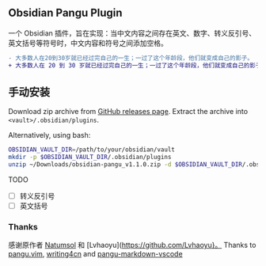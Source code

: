## Obsidian Pangu Plugin

一个 Obsidian 插件，旨在实现：当中文内容之间存在英文、数字、转义反引号、英文括号等符号时，中文内容和符号之间添加空格。

```diff
- 大多数人在20到30岁就已经过完自己的一生；一过了这个年龄段，他们就变成自己的影子。
+ 大多数人在 20 到 30 岁就已经过完自己的一生；一过了这个年龄段，他们就变成自己的影子。
```

## 手动安装

Download zip archive from [GitHub releases page](https://github.com/natumsol/obsidian-pangu/releases).
Extract the archive into `<vault>/.obsidian/plugins`.

Alternatively, using bash:

```bash
OBSIDIAN_VAULT_DIR=/path/to/your/obsidian/vault
mkdir -p $OBSIDIAN_VAULT_DIR/.obsidian/plugins
unzip ~/Downloads/obsidian-pangu_v1.1.0.zip -d $OBSIDIAN_VAULT_DIR/.obsidian/plugins
```

TODO
- [ ] 转义反引号
- [ ] 英文括号

### Thanks

感谢原作者 [Natumsol](https://github.com/Natumsol) 和 [Lvhaoyu](https://github.com/Lvhaoyu}。
Thanks to [pangu.vim](https://github.com/hotoo/pangu.vim), [writing4cn](https://marketplace.visualstudio.com/items?itemName=twocucao.writing4cn) and [pangu-markdown-vscode ](https://github.com/zhuyuanxiang/pangu-markdown-vscode)
